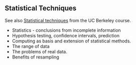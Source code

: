 Statistical Techniques
----------------------

See also [Statistical techniques](https://www.inferentialthinking.com/chapters/01/1/2/statistical-techniques) from the UC
Berkeley course.

* Statistics - conclusions from incomplete information
* Hypothesis testing, confidence intervals, prediction
* Computing as basis and extension of statistical methods.
* The range of data
* The problems of real data.
* Benefits of resampling
